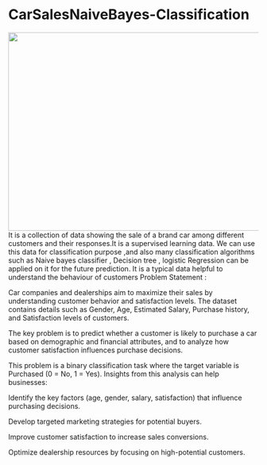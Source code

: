 # CarSalesNaiveBayes-Classification
<img src= "https://i.postimg.cc/JzCpPzqY/Chat-GPT-Image-Aug-20-2025-11-04-14-PM.png" width="1000" height="400">
It is a collection of data showing the sale of a brand car among different customers and their responses.It is a supervised learning data. We can use this data for classification purpose ,and also many classification algorithms such as Naive bayes classifier , Decision tree , logistic Regression can be applied on it for the future prediction. It is a typical data helpful to understand the behaviour of customers
Problem Statement :

Car companies and dealerships aim to maximize their sales by understanding customer behavior and satisfaction levels. The dataset contains details such as Gender, Age, Estimated Salary, Purchase history, and Satisfaction levels of customers.

The key problem is to predict whether a customer is likely to purchase a car based on demographic and financial attributes, and to analyze how customer satisfaction influences purchase decisions.

This problem is a binary classification task where the target variable is Purchased (0 = No, 1 = Yes). Insights from this analysis can help businesses:

Identify the key factors (age, gender, salary, satisfaction) that influence purchasing decisions.

Develop targeted marketing strategies for potential buyers.

Improve customer satisfaction to increase sales conversions.

Optimize dealership resources by focusing on high-potential customers.
